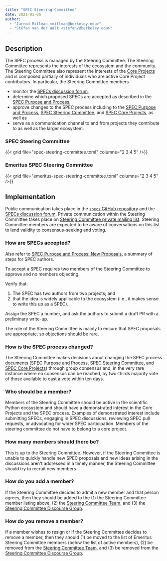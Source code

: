 ```yaml
---
title: "SPEC Steering Committee"
date: 2021-01-06
author:
  - "Jarrod Millman <millman@berkeley.edu>"
  - "Stéfan van der Walt <stefanv@berkeley.edu>"
---
```


## Description

The SPEC process is managed by the Steering Committee.
The Steering Committee represents the interests of the ecosystem and the community.
The Steering Committee also represent the interests of the
[Core Projects](/specs/core-projects)
and is composed partially of individuals who are active Core Project contributors.
In particular, the Steering Committee members

- monitor the
  [SPECs discussion forum](https://discuss.scientific-python.org/c/specs/6),
- determine which proposed SPECs are accepted as described in the [SPEC
  Purpose and Process](/specs/purpose-and-process),
- approve changes to the SPEC process including to the
  [SPEC Purpose and Process](/specs/purpose-and-process),
  [SPEC Steering Committee](/specs/steering-committee), and
  [SPEC Core Projects](/specs/core-projects), as well as
- serve as a communication channel to and from projects they contribute to as
  well as the larger ecosystem.

### SPEC Steering Committee

{{< grid file="spec-steering-committee.toml" columns="2 3 4 5" />}}

### Emeritus SPEC Steering Committee

{{< grid file="emeritus-spec-steering-committee.toml" columns="2 3 4 5" />}}

## Implementation

Public communication takes place in the
[`specs` GitHub repository](https://github.com/scientific-python/specs/)
and the [SPECs discussion forum](https://discuss.scientific-python.org/c/specs/6).
Private communication within the Steering Committee takes place on
[Steering Committee private mailing list](mailto:spec-steering-committee@discuss.scientific-python.org).
Steering Committee members are expected to be aware of conversations on this list to lend validity
to consensus-seeking and voting.

### How are SPECs accepted?

<!-- This is a focused distillation of purpose-and-process#decision-points for the SPEC committee. -->

Also refer to [SPEC Purpose and Process: New
Proposals](/specs/purpose-and-process/#new-spec-proposals), a summary
of steps for SPEC authors.

To accept a SPEC requires two members of the Steering Committee to
approve and no members objecting.

Verify that:

1. The SPEC has two authors from two projects; and
2. that the idea is widely applicable to the ecosystem (i.e., it makes sense to
   write this up as a SPEC).

Assign the SPEC a number, and ask the authors to submit a draft PR
with a preliminary write-up.

The role of the Steering Committee is mainly to ensure that SPEC
proposals are appropriate, so objections should be rare.

### How is the SPEC process changed?

The Steering Committee makes decisions about changing the SPEC process documents
([SPEC Purpose and Process](/specs/purpose-and-process),
[SPEC Steering Committee](/specs/steering-committee), and
[SPEC Core Projects](/specs/core-projects))
through group consensus and, in the very rare instance
where no consensus can be reached, by two-thirds majority vote of those
available to cast a vote within ten days.

<!--
The vote "within ten days" is not clear. "ten days" after what?
Maybe:

Voting starts with an email to the
[Steering Committee private mailing list](mailto:spec-steering-committee@discuss.scientific-python.org).
-->

### Who should be a member?

Members of the Steering Committee should be active in the scientific Python ecosystem and
should have a demonstrated interest in the Core Projects and the SPEC process.
Examples of demonstrated interest include submitting SPECs, engaging in SPEC
discussions, reviewing SPEC pull requests, or advocating for wider SPEC participation.
Members of the steering committee do not have to belong to a core project.

### How many members should there be?

This is up to the Steering Committee.
However, if the Steering Committee is unable to quickly handle new SPEC proposals and new ideas arising
in the discussions aren't addressed in a timely manner, the Steering Committee should try to
recruit new members.

### How do you add a member?

If the Steering Committee decides to admit a new member and that person agrees,
then they should be added to the
(1) the Steering Committee member listing above,
(2) the [Steering Committee Team](https://github.com/orgs/scientific-python/teams/spec-steering-committee/members), and
(3) the [Steering Committee Discourse Group](https://discuss.scientific-python.org/g/spec-steering-committee).

### How do you remove a member?

If a member wishes to resign or if the Steering Committee decides to remove a member,
then they should
(1) be moved to the list of Emeritus Steering Committee members (below the list of active members),
(2) be removed from the
[Steering Committee Team](https://github.com/orgs/scientific-python/teams/spec-steering-committee/members), and
(3) be removed from the
[Steering Committee Discourse Group](https://discuss.scientific-python.org/g/spec-steering-committee).
